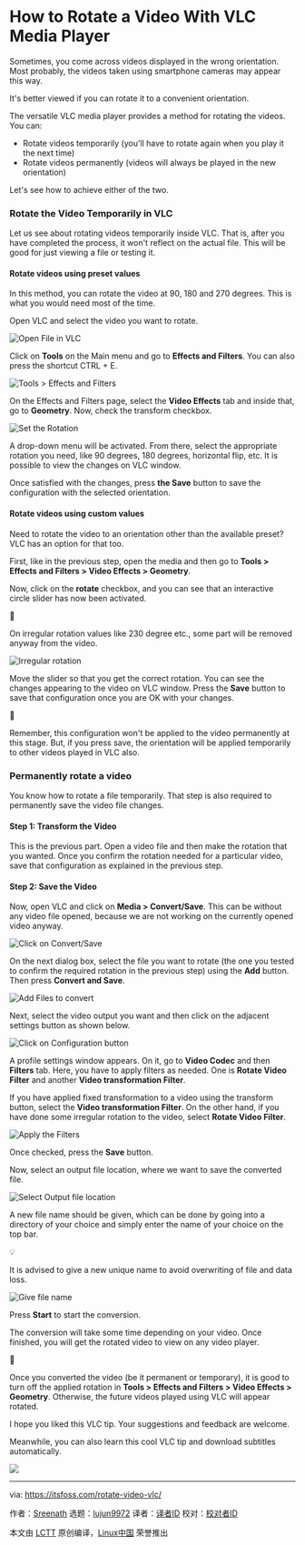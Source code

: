 [#]: subject: "How to Rotate a Video With VLC Media Player"
[#]: via: "https://itsfoss.com/rotate-video-vlc/"
[#]: author: "Sreenath https://itsfoss.com/author/sreenath/"
[#]: collector: "lujun9972"
[#]: translator: " "
[#]: reviewer: " "
[#]: publisher: " "
[#]: url: " "

How to Rotate a Video With VLC Media Player
======

Sometimes, you come across videos displayed in the wrong orientation. Most probably, the videos taken using smartphone cameras may appear this way.

It's better viewed if you can rotate it to a convenient orientation.

The versatile VLC media player provides a method for rotating the videos. You can:

  * Rotate videos temporarily (you'll have to rotate again when you play it the next time)
  * Rotate videos permanently (videos will always be played in the new orientation)



Let's see how to achieve either of the two.

### Rotate the Video Temporarily in VLC

Let us see about rotating videos temporarily inside VLC. That is, after you have completed the process, it won't reflect on the actual file. This will be good for just viewing a file or testing it.

#### Rotate videos using preset values

In this method, you can rotate the video at 90, 180 and 270 degrees. This is what you would need most of the time.

Open VLC and select the video you want to rotate.

![Open File in VLC][1]

Click on **Tools** on the Main menu and go to **Effects and Filters**. You can also press the shortcut CTRL + E.

![Tools > Effects and Filters][2]

On the Effects and Filters page, select the **Video Effects** tab and inside that, go to **Geometry**. Now, check the transform checkbox.

![Set the Rotation][3]

A drop-down menu will be activated. From there, select the appropriate rotation you need, like 90 degrees, 180 degrees, horizontal flip, etc. It is possible to view the changes on VLC window.

Once satisfied with the changes, press **the Save** button to save the configuration with the selected orientation.

#### Rotate videos using custom values

Need to rotate the video to an orientation other than the available preset? VLC has an option for that too.

First, like in the previous step, open the media and then go to **Tools > Effects and Filters > Video Effects > Geometry**.

Now, click on the **rotate** checkbox, and you can see that an interactive circle slider has now been activated.

🚧

On irregular rotation values like 230 degree etc., some part will be removed anyway from the video.

![Irregular rotation][4]

Move the slider so that you get the correct rotation. You can see the changes appearing to the video on VLC window. Press the **Save** button to save that configuration once you are OK with your changes.

🚧

Remember, this configuration won't be applied to the video permanently at this stage. But, if you press save, the orientation will be applied temporarily to other videos played in VLC also.

### Permanently rotate a video

You know how to rotate a file temporarily. That step is also required to permanently save the video file changes.

#### Step 1: Transform the Video

This is the previous part. Open a video file and then make the rotation that you wanted. Once you confirm the rotation needed for a particular video, save that configuration as explained in the previous step.

#### Step 2: Save the Video

Now, open VLC and click on **Media > Convert/Save**. This can be without any video file opened, because we are not working on the currently opened video anyway.

![Click on Convert/Save][5]

On the next dialog box, select the file you want to rotate (the one you tested to confirm the required rotation in the previous step) using the **Add** button. Then press **Convert and Save**.

![Add Files to convert][6]

Next, select the video output you want and then click on the adjacent settings button as shown below.

![Click on Configuration button][7]

A profile settings window appears. On it, go to **Video Codec** and then **Filters** tab. Here, you have to apply filters as needed. One is **Rotate Video Filter** and another **Video transformation Filter**.

If you have applied fixed transformation to a video using the transform button, select the **Video transformation Filter**. On the other hand, if you have done some irregular rotation to the video, select **Rotate Video Filter**.

![Apply the Filters][8]

Once checked, press the **Save** button.

Now, select an output file location, where we want to save the converted file.

![Select Output file location][9]

A new file name should be given, which can be done by going into a directory of your choice and simply enter the name of your choice on the top bar.

💡

It is advised to give a new unique name to avoid overwriting of file and data loss.

![Give file name][10]

Press **Start** to start the conversion.

The conversion will take some time depending on your video. Once finished, you will get the rotated video to view on any video player.

🚧

Once you converted the video (be it permanent or temporary), it is good to turn off the applied rotation in ****Tools > Effects and Filters > Video Effects > Geometry****. Otherwise, the future videos played using VLC will appear rotated.

I hope you liked this VLC tip. Your suggestions and feedback are welcome.

Meanwhile, you can also learn this cool VLC tip and download subtitles automatically.

![][11]

--------------------------------------------------------------------------------

via: https://itsfoss.com/rotate-video-vlc/

作者：[Sreenath][a]
选题：[lujun9972][b]
译者：[译者ID](https://github.com/译者ID)
校对：[校对者ID](https://github.com/校对者ID)

本文由 [LCTT](https://github.com/LCTT/TranslateProject) 原创编译，[Linux中国](https://linux.cn/) 荣誉推出

[a]: https://itsfoss.com/author/sreenath/
[b]: https://github.com/lujun9972
[1]: https://itsfoss.com/content/images/2023/08/open-a-file-in-vlc.png
[2]: https://itsfoss.com/content/images/2023/08/effects-and-filters-in-main-menu.png
[3]: https://itsfoss.com/content/images/2023/08/rotate-video-in-transform.png
[4]: https://itsfoss.com/content/images/2023/08/rotate.png
[5]: https://itsfoss.com/content/images/2023/08/click-on-convert-and-save.png
[6]: https://itsfoss.com/content/images/2023/08/Add-files-to-convert.png
[7]: https://itsfoss.com/content/images/2023/08/click-on-config-button.png
[8]: https://itsfoss.com/content/images/2023/08/apply-filters.png
[9]: https://itsfoss.com/content/images/2023/08/give-an-output-file-name.png
[10]: https://itsfoss.com/content/images/2023/08/select-filename.png
[11]: https://itsfoss.com/content/images/size/w256h256/2022/12/android-chrome-192x192.png
